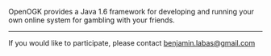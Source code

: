 OpenOGK provides a Java 1.6 framework for developing and running your own online system for gambling with your friends.

---

If you would like to participate, please contact benjamin.labas@gmail.com